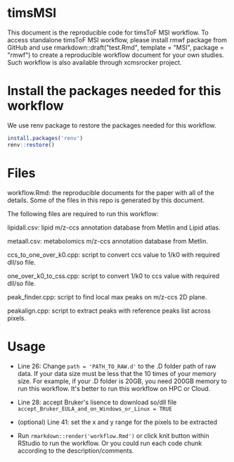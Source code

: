# timsMSI

This document is the reproducible code for timsToF MSI workflow. To access standalone timsToF MSI workflow, please install rmwf package from GitHub and use rmarkdown::draft("test.Rmd", template = "MSI", package = "rmwf") to create a reproducible workflow document for your own studies. Such workflow is also available through xcmsrocker project.

# Install the packages needed for this workflow

We use renv package to restore the packages needed for this workflow.

```r
install.packages('renv')
renv::restore()
```

# Files

workflow.Rmd: the reproducible documents for the paper with all of the details. Some of the files in this repo is generated by this document.

The following files are required to run this workflow:

lipidall.csv: lipid m/z-ccs annotation database from Metlin and Lipid atlas.

metaall.csv: metabolomics m/z-ccs annotation database from Metlin.

ccs_to_one_over_k0.cpp: script to convert ccs value to 1/k0 with required dll/so file.

one_over_k0_to_css.cpp: script to convert 1/k0 to ccs value with required dll/so file.

peak_finder.cpp: script to find local max peaks on m/z-ccs 2D plane.

peakalign.cpp: script to extract peaks with reference peaks list across pixels.

# Usage

- Line 26: Change `path = 'PATH_TO_RAW.d'` to the .D folder path of raw data. If your data size must be less that the 10 times of your memory size. For example, if your .D folder is 20GB, you need 200GB memory to run this workflow. It's better to run this workflow on HPC or Cloud.

- Line 28: accept Bruker's lisence to download so/dll file  `accept_Bruker_EULA_and_on_Windows_or_Linux = TRUE`

- (optional) Line 41: set the x and y range for the pixels to be extracted

- Run `rmarkdown::render('workflow.Rmd')` or click knit button within RStudio to run the workflow. Or you could run each code chunk according to the description/comments.


